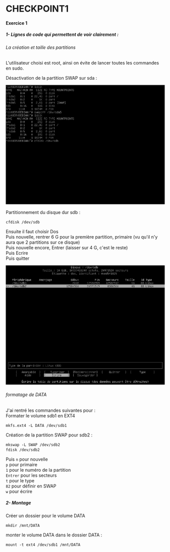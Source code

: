 # CHECKPOINT1  
  
#### Exercice 1  
##### 1-  Lignes de code qui permettent de voir clairement :

###### La création et taille des partitions  

L'utilisateur choisi est root, ainsi on évite de lancer toutes les commandes en sudo.  

  Désactivation de la partition SWAP sur sda  :  
  <P ALIGN="center"><IMG src="https://github.com/julien-Nmd/CHECKPOINT1/blob/main/ex1_1.png" width=600></P>  

  Partitionnement du disque dur sdb :  

    cfdisk /dev/sdb  
    
  Ensuite il faut choisir Dos  
  Puis nouvelle, rentrer 6 G pour la première partition, primaire (vu qu'il n'y aura que 2 partitions sur ce disque)  
  Puis nouvelle encore, Entrer (laisser sur 4 G, c'est le reste)  
  Puis Ecrire  
  Puis quitter  
  <P ALIGN="center"><IMG src="https://github.com/julien-Nmd/CHECKPOINT1/blob/main/ex1_2.png" width=600></P>  

  ###### formatage de DATA  
  J'ai rentré les commandes suivantes pour :  
  Formater le volume sdb1 en EXT4

    mkfs.ext4 -L DATA /dev/sdb1

  
  Création de la partition SWAP pour sdb2 :  

    mkswap -L SWAP /dev/sdb2
    fdisk /dev/sdb2  

  Puis `n` pour nouvelle  
  `p` pour primaire  
  `1` pour le numéro de la partition  
  `Entrer` pour les secteurs  
  `t` pour le type  
  `82` pour définir en SWAP  
  `w` pour écrire  

  ##### 2-  Montage  
  
 Créer un dossier pour le volume DATA

    mkdir /mnt/DATA  

 monter le volume DATA dans le dossier DATA :

    mount -t ext4 /dev/sdb1 /mnt/DATA  


